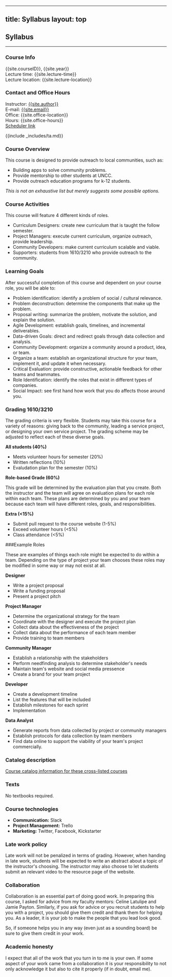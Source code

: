 
---
title:      Syllabus
layout:     top
---

Syllabus
-

<hr/>

### Course Info

{{site.courseID}}, {{site.year}}<br />
Lecture time: {{site.lecture-time}}<br />
Lecture location: {{site.lecture-location}}

### Contact and Office Hours
Instructor: [{{site.author}}]({{site.authorURL}}) <br />
E-mail: [{{site.email}}](mailto:{{site.email}})<br />
Office: {{site.office-location}}<br />
Hours: {{site.office-hours}}<br />
<a href="{{site.schedule-link}}">Scheduler link</a>

{{include _includes/ta.md}}

### Course Overview

This course is designed to provide outreach to local communities, such as:

* Building apps to solve community problems.
* Provide mentorship to other students at UNCC.
* Provide outreach education programs for k-12 students.

*This is not an exhaustive list but merely suggests some possible options.*

### Course Activities

This course will feature 4 different kinds of roles.

* Curriculum Designers: create new curriculum that is taught the follow semester.
* Project Managers: execute current curriculum, organize outreach, provide leadership.
* Community Developers: make current curriculum scalable and viable.
* Supporters: students from 1610/3210 who provide outreach to the community.

### Learning Goals

After successful completion of this course and dependent on your course role, you will be able to:

* Problem identification: identify a problem of social / cultural relevance.
* Problem deconstruction: determine the components that make up the problem.
* Proposal writing: summarize the problem, motivate the solution, and explain the solution.
* Agile Development: establish goals, timelines, and incremental deliverables. 
* Data-driven Goals: direct and redirect goals through data collection and analysis. 
* Community Development: organize a community around a product, idea, or team.
* Organize a team: establish an organizational structure for your team, implement it, and update it when necessary.
* Critical Evaluation: provide constructive, actionable feedback for other teams and teammates.
* Role Identification: identify the roles that exist in different types of companies.
* Social Impact: see first hand how work that you do affects those around you.

### Grading 1610/3210

The grading criteria is very flexible. Students may take this course for a
variety of reasons: giving back to the community, leading a service
project, or designing your own service project. The grading scheme may be
adjusted to reflect each of these diverse goals.

**All students (40%)**

- Meets volunteer hours for semester (20%)
- Written reflections (10%)
- Evaludation plan for the semester (10%)

**Role-based Grade (60%)**

This grade will be determined by the evaluation plan that you create. Both the instructor and the team will agree on evaluation plans for each role within each team. These plans are determined by you and your team because each team will have different roles, goals, and responsibilities. 

**Extra (<15%)**

- Submit pull request to the course website (1-5%)
- Exceed volunteer hours (<5%)
- Class attendance (<5%) 


###Example Roles

These are examples of things each role might be expected to do within a team. Depending on the type of project your team chooses these roles may be modified in some way or may not exist at all.

**Designer**

- Write a project proposal 
- Write a funding proposal  
- Present a project pitch 

**Project Manager**

- Determine the organizational strategy for the team 
- Coordinate with the designer and execute the project plan 
- Collect data about the effectiveness of the project 
- Collect data about the performance of each team member 
- Provide training to team members 

**Community Manager**
 
- Establish a relationship with the stakeholders 
- Perform needfinding analysis to determine stakeholder's needs 
- Maintain team's website and social media pressence 
- Create a brand for your team project 

**Developer**

- Create a development timeline 
- List the features that will be included 
- Establish milestones for each sprint  
- Implementation 

**Data Analyst**

- Generate reports from data collected by project or community managers
- Establish protocols for data collection by team members
- Find data online to support the viability of your team's project commercially. 



### Catalog description

[Course catalog information for these cross-listed courses](http://facultygovernance.uncc.edu/course-and-curriculum-approvals/request-establish-itcs-3610-3211-3212-and-1610)

### Texts

No textbooks required.

### Course technologies

- **Communication:** Slack
- **Project Management:** Trello
- **Marketing:** Twitter, Facebook, Kickstarter

### Late work policy

Late work will not be penalized in terms of grading. However, when handing
in late work, students will be expected to write an abstract about a topic
of the instructor's choosing. The instructor may also choose to let students
submit an relevant video to the resource page of the website.

### Collaboration

Collaboration is an essential part of doing good work. In preparing
this course, I asked for advice from my faculty mentors: Celine Latulipe and
Jamie Payton. Similarly, if you ask for advice or you recruit students to
help you with a project, you should give them credit and thank them for
helping you. As a leader, it is your job to make the people that you
lead look good.

So, if someone helps you in any way (even just as a sounding board) be sure to
give them credit in your work.

### Academic honesty

I expect that all of the work that you turn in to me is your own. If some aspect
of your work came from a collaboration it is your responsibility to not only
acknowledge it but also to cite it properly (if in doubt, email me).
